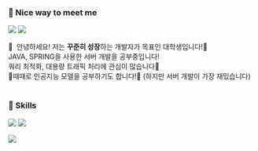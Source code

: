### 🍪 Nice way to meet me
<p>
  <a href="https://velog.io/@pyg410" target="_blank"><img src="https://img.shields.io/badge/pyg410-20C997?style=flat-square&logo=velog&logoColor=white"/></a>
  <a target="_blank"><img src="https://img.shields.io/badge/pon05114@naver.com-005FF9?style=flat-square&logo=maildotru&logoColor=white"/></a>
</p>

<p>
  👋&nbsp; 안녕하세요! 저는 <b>꾸준히 성장</b>하는 개발자가 목표인 대학생입니다!🚀<br/>
  JAVA, SPRING을 사용한 서버 개발을 공부중입니다!<br/>
  쿼리 최적화, 대용량 트래픽 처리에 관심이 많습니다🙌<br/>
  때때로 인공지능 모델을 공부하기도 합니다!👾 (하지만 서버 개발이 가장 재밌습니다)<br/><br/>
</p>

### 💪 Skills
<p>
  <a target="_blank"><img src="https://img.shields.io/badge/Spring-6DB33F?style=flat-square&logo=spring&logoColor=white"/></a>
  <a target="_blank"><img src="https://img.shields.io/badge/SpringBoot-6DB33F?style=flat-square&logo=springboot&logoColor=white"/></a>
</p>
<p>
    <img src="https://img.shields.io/badge/Java-007396?style=flat-square&logo=Java&logoColor=white"/>
</p>
